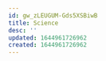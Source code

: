 ```yaml
---
id: gw_zLEUGUM-Gds5XSBiwB
title: Science
desc: ''
updated: 1644961726962
created: 1644961726962
---
```


